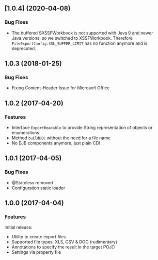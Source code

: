 

<!--
### Bug Fixes
### Features
### BREAKING CHANGES
-->

<a name="1.0.4"></a>

## [1.0.4] (2020-04-08)

### Bug Fixes
 * The buffered SXSSFWorkbook is not supported with Java 9 and newer Java versions, so we switched to XSSFWorkbook. Therefore `FileExportConfig.XSL_BUFFER_LIMIT` has no function anymore and is deprecated.
 
 
<a name="1.0.3"></a>

## 1.0.3 (2018-01-25)

### Bug Fixes
 * Fixing Content-Header Issue for Microsoft Office

<a name="1.0.2"></a>

## 1.0.2 (2017-04-20)

### Features
 * Interface `ExportReadable` to provide String representation of objects or enumerations
 * Method `buildDOC` without the need for a file name
 * No EJB components anymore, just plain CDI


<a name="1.0.1"></a>

## 1.0.1 (2017-04-05)

### Bug Fixes
 * @Stateless removed
 * Configuration static loader


<a name="1.0.0"></a>

## 1.0.0 (2017-04-04)

### Features

Initial release:

* Utility to create export files
* Supported file types: XLS, CSV & DOC (rudimentary)
* Annotations to specify the result in the target POJO
* Settings via property file
